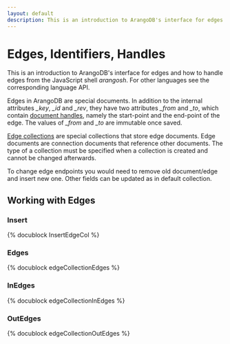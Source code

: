 ```yaml
---
layout: default
description: This is an introduction to ArangoDB's interface for edges and how to handleedges from the JavaScript shell arangosh
---
```

Edges, Identifiers, Handles
===========================

This is an introduction to ArangoDB's interface for edges and how to handle
edges from the JavaScript shell *arangosh*. For other languages see the
corresponding language API.

Edges in ArangoDB are special documents. In addition to the internal 
attributes *_key*, *_id* and *_rev*, they have two attributes *_from* and *_to*, 
which contain [document handles](glossary.html#document-handle), namely the start-point and the end-point of the edge.
The values of *_from* and *_to* are immutable once saved.

[Edge collections](glossary.html#edge-collection) are special collections that store edge documents. Edge documents 
are connection documents that reference other documents. The type of a collection 
must be specified when a collection is created and cannot be changed afterwards.

To change edge endpoints you would need to remove old document/edge and insert new one.
Other fields can be updated as in default collection.

Working with Edges
------------------

### Insert
<!-- arangod/V8Server/v8-collection.cpp -->
{% docublock InsertEdgeCol %}

### Edges
<!-- arangod/V8Server/v8-query.cpp -->
{% docublock edgeCollectionEdges %}

### InEdges
<!-- arangod/V8Server/v8-query.cpp -->
{% docublock edgeCollectionInEdges %}

### OutEdges
<!-- arangod/V8Server/v8-query.cpp -->
{% docublock edgeCollectionOutEdges %}
